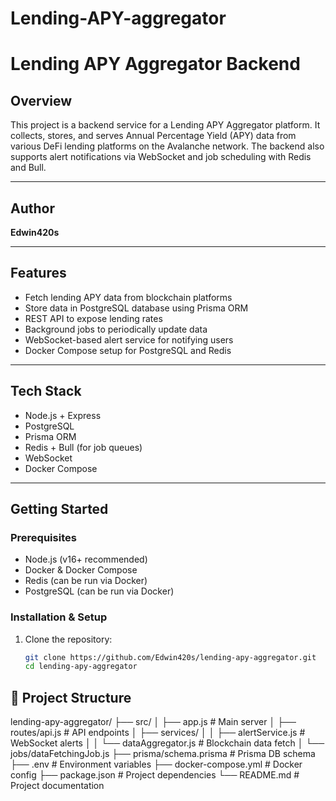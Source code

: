 # Lending-APY-aggregator
# Lending APY Aggregator Backend

## Overview
This project is a backend service for a Lending APY Aggregator platform. It collects, stores, and serves Annual Percentage Yield (APY) data from various DeFi lending platforms on the Avalanche network. The backend also supports alert notifications via WebSocket and job scheduling with Redis and Bull.

---

## Author
**Edwin420s**

---

## Features
- Fetch lending APY data from blockchain platforms
- Store data in PostgreSQL database using Prisma ORM
- REST API to expose lending rates
- Background jobs to periodically update data
- WebSocket-based alert service for notifying users
- Docker Compose setup for PostgreSQL and Redis

---

## Tech Stack
- Node.js + Express
- PostgreSQL
- Prisma ORM
- Redis + Bull (for job queues)
- WebSocket
- Docker Compose

---

## Getting Started

### Prerequisites
- Node.js (v16+ recommended)
- Docker & Docker Compose
- Redis (can be run via Docker)
- PostgreSQL (can be run via Docker)

### Installation & Setup

1. Clone the repository:
   ```bash
   git clone https://github.com/Edwin420s/lending-apy-aggregator.git
   cd lending-apy-aggregator

## 📁 Project Structure
lending-apy-aggregator/
├── src/
│ ├── app.js # Main server
│ ├── routes/api.js # API endpoints
│ ├── services/
│ │ ├── alertService.js # WebSocket alerts
│ │ └── dataAggregator.js # Blockchain data fetch
│ └── jobs/dataFetchingJob.js
├── prisma/schema.prisma # Prisma DB schema
├── .env # Environment variables
├── docker-compose.yml # Docker config
├── package.json # Project dependencies
└── README.md # Project documentation
